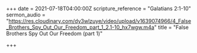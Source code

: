 +++
date = 2021-07-18T04:00:00Z
scripture_reference = "Galatians 2:1-10"
sermon_audio = "https://res.cloudinary.com/dy3wlzuye/video/upload/v1639074966/4_False_Brothers_Spy_Out_Our_Freedom_part_1_2.1-10_hx7wgw.m4a"
title = "False Brothers Spy Out Our Freedom (part 1)"

+++
